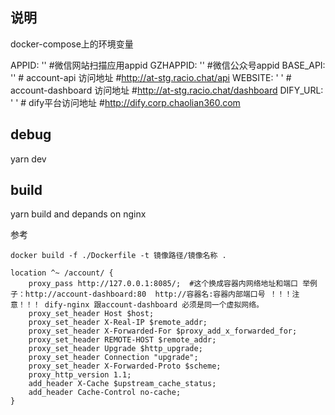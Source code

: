 ## 说明

docker-compose上的环境变量

APPID: ''  #微信网站扫描应用appid
GZHAPPID: ''  #微信公众号appid
BASE_API: '' # account-api 访问地址         #http://at-stg.racio.chat/api
WEBSITE: ' ' # account-dashboard 访问地址   #http://at-stg.racio.chat/dashboard
DIFY_URL: ' '  # dify平台访问地址            #http://dify.corp.chaolian360.com

## debug
yarn dev

## build
yarn build and depands on nginx


参考
```
docker build -f ./Dockerfile -t 镜像路径/镜像名称 .
```


``` dify-nginx 容器 的default.conf 需要参考下面的config 去增加 dashboard的访问路径
location ^~ /account/ {
    proxy_pass http://127.0.0.1:8085/;  #这个换成容器内网络地址和端口 举例子：http://account-dashboard:80  http://容器名:容器内部端口号 ！！！注意！！！ dify-nginx 跟account-dashboard 必须是同一个虚拟网络。
    proxy_set_header Host $host;
    proxy_set_header X-Real-IP $remote_addr;
    proxy_set_header X-Forwarded-For $proxy_add_x_forwarded_for;
    proxy_set_header REMOTE-HOST $remote_addr;
    proxy_set_header Upgrade $http_upgrade;
    proxy_set_header Connection "upgrade";
    proxy_set_header X-Forwarded-Proto $scheme;
    proxy_http_version 1.1;
    add_header X-Cache $upstream_cache_status;
    add_header Cache-Control no-cache;
}
```